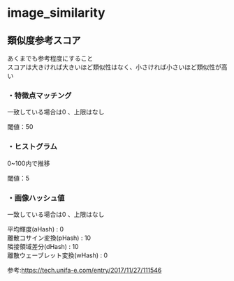 # image_similarity

## 類似度参考スコア
あくまでも参考程度にすること  
スコアは大きければ大きいほど類似性はなく、小さければ小さいほど類似性が高い

### ・特徴点マッチング
一致している場合は0 、上限はなし  

閾値：50

### ・ヒストグラム
0~100内で推移  

閾値：5

### ・画像ハッシュ値
一致している場合は0 、上限はなし  

平均輝度(aHash) : 0  
離散コサイン変換(pHash) : 10  
隣接領域差分(dHash) : 10  
離散ウェーブレット変換(wHash) : 0  

参考:https://tech.unifa-e.com/entry/2017/11/27/111546